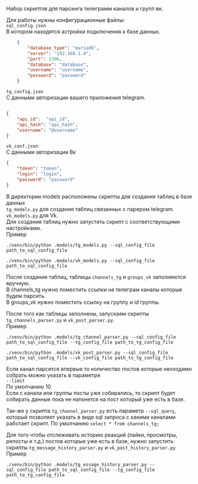 Набор скриптов для парсинга телеграмм каналов и групп вк.

Для работы нужны конфигурационные файлы:  
`sql_config.json`  
В котором находятся астройки подключения к базе данных.  
```json  
    {
        "database_type": "mariadb",
        "server": "192.168.1.4",
        "port": 3306,
        "database": "database",
        "username": "username",
        "password": "password"
    }
```
`tg_config.json`  
С данными авторизации вашего приложения telegram.   
```json

{
    "api_id":  "api_id",
    "api_hash": "api_hash", 
    "username": "@username"
}
```
`vk_conf.json`  
С данными авторизации Вк  
```json
{
    "token": "token",
    "login": "login",
    "password": "password"
}     
```

В директории models расположены скрипты для создания таблиц в базе данных  
`tg_models.py`  для создания таблиц связанных с парером telegram.  
`vk_models.py` для Vk.  
Для создания таблиц нужно запустить скрипт с соответствующими настройками.  
Пример  
```shell
./venv/bin/python .models/tg_models.py --sql_config_file path_to_sql_config_file
```  
```shell
./venv/bin/python .models/vk_models.py --sql_config_file path_to_sql_config_file
```  

После создания таблиц, таблицы `channels_tg` и `groups_vk` заполняются вручную.  
В channels_tg нужно поместить ссылки на телеграм каналы которые будем парсить.  
В groups_vk нужно поместить ссылку на группу и id группы.  

После того как таблицы заполнены, запускаем скрипты `tg_channels_parser.py` и `vk_post_parser.py`.  
Пример  
```shell
./venv/bin/python .models/tg_channel_parser.py --sql_config_file path_to_sql_config_file --tg_config_file path_to_tg_config_file
``` 

```shell
./venv/bin/python .models/vk_post_parser.py --sql_config_file path_to_sql_config_file --vk_config_file path_to_tg_config_file
```  
Если канал парсится впервые то количество постов которые неоходимо собрать можно указать в параметре  
`--limit`  
По умолчанию 10  
Если с канала или группы посты уже собирались, то скрипт будет собирать данные пока не наткнется на пост который уже есть в базе.  

Так-же у скрипта `tg_channel_parser.py` есть параметр `--sql_query`, который позволяет указать в виде sql запроса с какими каналами работает скрипт. По умолчанию `select * from channels_tg;`   

Для того чтобы отслеживать историю реакций (лайки, просмотры, репосты и т.д.) постов которые уже есть в базе, нужно запустить скрипты `tg_message_history_parser.py` и `vk_post_history_parser.py`  
Пример  
```shell
./venv/bin/python .models/tg_essage_history_parser.py --sql_config_file path_to_sql_config_file --tg_config_file path_to_tg_config_file
```  